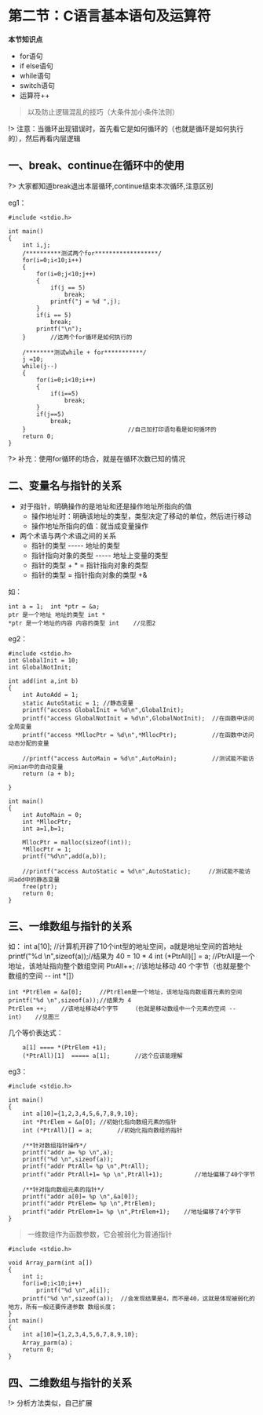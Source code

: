 # 第二节：C语言基本语句及运算符

**本节知识点**
 
- for语句
- if else语句
- while语句
- switch语句
- 运算符++

> 以及防止逻辑混乱的技巧（大条件加小条件法则）

!> 注意：当循环出现错误时，首先看它是如何循环的（也就是循环是如何执行的），然后再看内层逻辑

## 一、break、continue在循环中的使用

?> 大家都知道break退出本层循环,continue结束本次循环,注意区别

eg1：
	
	#include <stdio.h>
	
	int main()
	{
		int i,j;
		/**********测试两个for******************/
		for(i=0;i<10;i++)
		{
			for(i=0;j<10;j++)
			{
				if(j == 5)
					break;
				printf("j = %d ",j);		
			}
			if(i == 5)
				break;
			printf("\n");
		} 		//这两个for循环是如何执行的
		
		/********测试while + for***********/	
		j =10;
		while(j--)
		{
			for(i=0;i<10;i++)
			{
				if(i==5)
					break;
			}
			if(j==5)
				break;
		}                             //自己加打印语句看是如何循环的
		return 0;
	}

?> 补充：使用for循环的场合，就是在循环次数已知的情况


## 二、变量名与指针的关系

- 对于指针，明确操作的是地址和还是操作地址所指向的值
	- 操作地址时：明确该地址的类型，类型决定了移动的单位，然后进行移动
	- 操作地址所指向的值：就当成变量操作
- 两个术语与两个术语之间的关系
	- 指针的类型          -----      地址的类型    
	- 指针指向对象的类型  -----      地址上变量的类型
	- 指针的类型 + * = 指针指向对象的类型
	- 指针的类型  = 指针指向对象的类型 +&

如：  
	
	int a = 1;  int *ptr = &a;   
	ptr 是一个地址 地址的类型 int *
	*ptr 是一个地址的内容 内容的类型 int    //见图2

eg2：

	#include <stdio.h>
	int GlobalInit = 10;  
	int GlobalNotInit;   
	
	int add(int a,int b)
	{
		int AutoAdd = 1;
		static AutoStatic = 1; //静态变量               
		printf("access GlobalInit = %d\n",GlobalInit);
		printf("access GlobalNotInit = %d\n",GlobalNotInit);  //在函数中访问全局变量
		printf("access *MllocPtr = %d\n",*MllocPtr);  	      //在函数中访问动态分配的变量
	
		//printf("access AutoMain = %d\n",AutoMain);          //测试能不能访问mian中的自动变量
		return (a + b);
		
	}
	
	int main()
	{
		int AutoMain = 0;
		int *MllocPtr;
		int a=1,b=1;
		
		MllocPtr = malloc(sizeof(int)); 
		*MllocPtr = 1;
		printf("%d\n",add(a,b));
		
		//printf("access AutoStatic = %d\n",AutoStatic);     //测试能不能访问add中的静态变量
		free(ptr);
		return 0;
	}


## 三、一维数组与指针的关系

如：
	int a[10];                //计算机开辟了10个int型的地址空间，a就是地址空间的首地址
	printf("%d \n",sizeof(a));//结果为 40 = 10 * 4
	int (*PtrAll)[] =  a;     //PtrAll是一个地址，该地址指向整个数组空间
	PtrAll++;         //该地址移动 40 个字节（也就是整个数组的空间 -- int *[]）
	
	int *PtrElem = &a[0];     //PtrElem是一个地址，该地址指向数组首元素的空间
	printf("%d \n",sizeof(a));//结果为 4
	PtrElem ++;    //该地址移动4个字节    （也就是移动数组中一个元素的空间 -- int）   //见图三
	
几个等价表达式：

		a[1] ==== *(PtrElem +1);
		(*PtrAll)[1]  ===== a[1];       //这个应该能理解

eg3：

	#include <stdio.h>
	  
	int main()
	{
		int a[10]={1,2,3,4,5,6,7,8,9,10};  
		int *PtrElem = &a[0]; //初始化指向数组元素的指针
		int (*PtrAll)[] = a;       //初始化指向数组的指针  
		
		/**针对数组指针操作*/
		printf("addr a= %p \n",a);
		printf("%d \n",sizeof(a));
		printf("addr PtrAll= %p \n",PtrAll);
		printf("addr PtrAll+1= %p \n",PtrAll+1);         //地址偏移了40个字节
		
		/**针对指向数组元素的指针*/
		printf("addr a[0]= %p \n",&a[0]);
		printf("addr PtrElem= %p \n",PtrElem);
		printf("addr PtrElem+1= %p \n",PtrElem+1);    //地址偏移了4个字节
	}

> 一维数组作为函数参数，它会被弱化为普通指针

	#include <stdio.h>
	
	void Array_parm(int a[])
	{
		int i;
		for(i=0;i<10;i++)
			printf("%d \n",a[i]);
		printf("%d \n",sizeof(a));  //会发现结果是4，而不是40，这就是体现被弱化的地方，所有一般还要传递参数 数组长度；
	}
	int main()
	{
		int a[10]={1,2,3,4,5,6,7,8,9,10};  
		Array_parm(a)；
		return 0;
	}


## 四、二维数组与指针的关系

!> 分析方法类似，自己扩展
